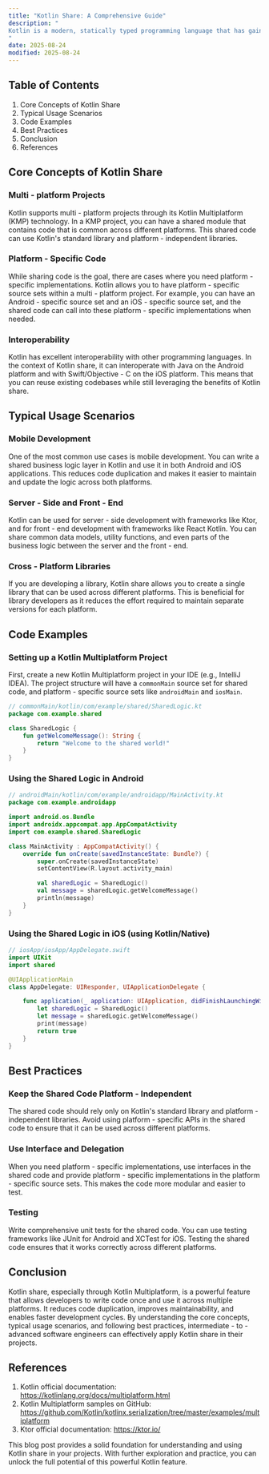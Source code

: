 ```yaml
---
title: "Kotlin Share: A Comprehensive Guide"
description: "
Kotlin is a modern, statically typed programming language that has gained significant popularity in the Android development community and beyond. One of the powerful features in Kotlin is the ability to share code across different platforms, which is often referred to as Kotlin share. This feature allows developers to write code once and use it in multiple environments, such as Android, iOS, web, and server - side applications. In this blog post, we will explore the core concepts, typical usage scenarios, and best practices related to Kotlin share.
"
date: 2025-08-24
modified: 2025-08-24
---
```


## Table of Contents
1. Core Concepts of Kotlin Share
2. Typical Usage Scenarios
3. Code Examples
4. Best Practices
5. Conclusion
6. References

## Core Concepts of Kotlin Share

### Multi - platform Projects
Kotlin supports multi - platform projects through its Kotlin Multiplatform (KMP) technology. In a KMP project, you can have a shared module that contains code that is common across different platforms. This shared code can use Kotlin's standard library and platform - independent libraries.

### Platform - Specific Code
While sharing code is the goal, there are cases where you need platform - specific implementations. Kotlin allows you to have platform - specific source sets within a multi - platform project. For example, you can have an Android - specific source set and an iOS - specific source set, and the shared code can call into these platform - specific implementations when needed.

### Interoperability
Kotlin has excellent interoperability with other programming languages. In the context of Kotlin share, it can interoperate with Java on the Android platform and with Swift/Objective - C on the iOS platform. This means that you can reuse existing codebases while still leveraging the benefits of Kotlin share.

## Typical Usage Scenarios

### Mobile Development
One of the most common use cases is mobile development. You can write a shared business logic layer in Kotlin and use it in both Android and iOS applications. This reduces code duplication and makes it easier to maintain and update the logic across both platforms.

### Server - Side and Front - End
Kotlin can be used for server - side development with frameworks like Ktor, and for front - end development with frameworks like React Kotlin. You can share common data models, utility functions, and even parts of the business logic between the server and the front - end.

### Cross - Platform Libraries
If you are developing a library, Kotlin share allows you to create a single library that can be used across different platforms. This is beneficial for library developers as it reduces the effort required to maintain separate versions for each platform.

## Code Examples

### Setting up a Kotlin Multiplatform Project
First, create a new Kotlin Multiplatform project in your IDE (e.g., IntelliJ IDEA). The project structure will have a `commonMain` source set for shared code, and platform - specific source sets like `androidMain` and `iosMain`.

```kotlin
// commonMain/kotlin/com/example/shared/SharedLogic.kt
package com.example.shared

class SharedLogic {
    fun getWelcomeMessage(): String {
        return "Welcome to the shared world!"
    }
}
```

### Using the Shared Logic in Android
```kotlin
// androidMain/kotlin/com/example/androidapp/MainActivity.kt
package com.example.androidapp

import android.os.Bundle
import androidx.appcompat.app.AppCompatActivity
import com.example.shared.SharedLogic

class MainActivity : AppCompatActivity() {
    override fun onCreate(savedInstanceState: Bundle?) {
        super.onCreate(savedInstanceState)
        setContentView(R.layout.activity_main)

        val sharedLogic = SharedLogic()
        val message = sharedLogic.getWelcomeMessage()
        println(message)
    }
}
```

### Using the Shared Logic in iOS (using Kotlin/Native)
```swift
// iosApp/iosApp/AppDelegate.swift
import UIKit
import shared

@UIApplicationMain
class AppDelegate: UIResponder, UIApplicationDelegate {

    func application(_ application: UIApplication, didFinishLaunchingWithOptions launchOptions: [UIApplication.LaunchOptionsKey: Any]?) -> Bool {
        let sharedLogic = SharedLogic()
        let message = sharedLogic.getWelcomeMessage()
        print(message)
        return true
    }
}
```

## Best Practices

### Keep the Shared Code Platform - Independent
The shared code should rely only on Kotlin's standard library and platform - independent libraries. Avoid using platform - specific APIs in the shared code to ensure that it can be used across different platforms.

### Use Interface and Delegation
When you need platform - specific implementations, use interfaces in the shared code and provide platform - specific implementations in the platform - specific source sets. This makes the code more modular and easier to test.

### Testing
Write comprehensive unit tests for the shared code. You can use testing frameworks like JUnit for Android and XCTest for iOS. Testing the shared code ensures that it works correctly across different platforms.

## Conclusion
Kotlin share, especially through Kotlin Multiplatform, is a powerful feature that allows developers to write code once and use it across multiple platforms. It reduces code duplication, improves maintainability, and enables faster development cycles. By understanding the core concepts, typical usage scenarios, and following best practices, intermediate - to - advanced software engineers can effectively apply Kotlin share in their projects.

## References
1. Kotlin official documentation: https://kotlinlang.org/docs/multiplatform.html
2. Kotlin Multiplatform samples on GitHub: https://github.com/Kotlin/kotlinx.serialization/tree/master/examples/multiplatform
3. Ktor official documentation: https://ktor.io/

This blog post provides a solid foundation for understanding and using Kotlin share in your projects. With further exploration and practice, you can unlock the full potential of this powerful Kotlin feature. 